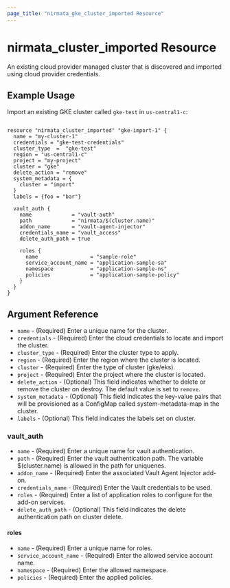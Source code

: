 ```yaml
---
page_title: "nirmata_gke_cluster_imported Resource"
---
```


# nirmata_cluster_imported Resource

An existing cloud provider managed cluster that is discovered and imported using cloud provider credentials.

## Example Usage

Import an existing GKE cluster called `gke-test` in `us-central1-c`:

```hcl

resource "nirmata_cluster_imported" "gke-import-1" {
  name = "my-cluster-1"
  credentials = "gke-test-credentials"
  cluster_type  =  "gke-test"
  region = "us-central1-c"
  project = "my-project"
  cluster = "gke"
  delete_action = "remove"
  system_metadata = {
    cluster = "import"
  }
  labels = {foo = "bar"}

  vault_auth {
    name             = "vault-auth"
    path             = "nirmata/$(cluster.name)"
    addon_name       = "vault-agent-injector"
    credentials_name = "vault_access"
    delete_auth_path = true

    roles {
      name                 = "sample-role"
      service_account_name = "application-sample-sa"
      namespace            = "application-sample-ns"
      policies             = "application-sample-policy"
    }
  }
}

```

## Argument Reference

* `name` - (Required) Enter a unique name for the cluster.
* `credentials` - (Required) Enter the cloud credentials to locate and import the cluster.
* `cluster_type` - (Required) Enter the cluster type to apply.
* `region` - (Required) Enter the region where the cluster is located.
* `cluster` - (Required) Enter the type of cluster (gke/eks).
* `project` - (Required) Enter the project where the cluster is located.
* `delete_action` - (Optional) This field indicates whether to delete or remove the cluster on destroy. The default value is set to `remove`.
* `system_metadata` - (Optional) This field indicates the key-value pairs that will be provisioned as a ConfigMap called system-metadata-map in the cluster.
* `labels` - (Optional) This field indicates the labels set on cluster.


### vault_auth

* `name` - (Required) Enter a unique name for vault authentication. 
* `path` - (Required) Enter the vault authentication path. The variable $(cluster.name) is allowed in the path for uniquenes.
* `addon_name` - (Required) Enter the associated Vault Agent Injector add-on.
* `credentials_name` - (Required) Enter the Vault credentials to be used. 
* `roles` - (Required) Enter a list of application roles to configure for the add-on services.
* `delete_auth_path` - (Optional) This field indicates the delete authentication path on cluster delete.

#### roles

* `name` - (Required) Enter a unique name for roles.
* `service_account_name` - (Required) Enter the allowed service account name.
* `namespace` - (Required) Enter the allowed namespace.
* `policies` - (Required) Enter the applied policies.






